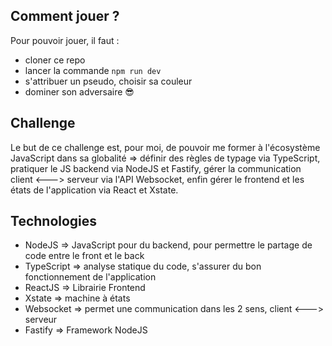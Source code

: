 ## Comment jouer ?

Pour pouvoir jouer, il faut :

- cloner ce repo
- lancer la commande `npm run dev`
- s'attribuer un pseudo, choisir sa couleur
- dominer son adversaire 😎

## Challenge

Le but de ce challenge est, pour moi, de pouvoir me former à l'écosystème JavaScript dans sa globalité => définir des règles de typage via TypeScript, pratiquer le JS backend via NodeJS et Fastify, gérer la communication client <---> serveur via l'API Websocket, enfin gérer le frontend et les états de l'application via React et Xstate.

## Technologies

- NodeJS => JavaScript pour du backend, pour permettre le partage de code entre le front et le back
- TypeScript => analyse statique du code, s'assurer du bon fonctionnement de l'application
- ReactJS => Librairie Frontend
- Xstate => machine à états
- Websocket => permet une communication dans les 2 sens, client <---> serveur
- Fastify => Framework NodeJS
